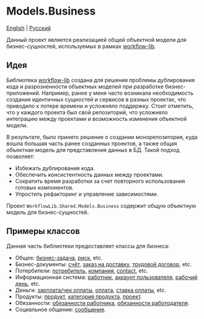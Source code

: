 # Models.Business

[English](README.md) | [Русский](README.ru.md)

Данный проект является реализацией общей объектной модели для бизнес-сущностей, используемых в рамках [workflow-lib](https://github.com/alexeysp11/workflow-lib).

## Идея

Библиотека [workflow-lib](https://github.com/alexeysp11/workflow-lib) создана для решения проблемы дублирования кода и разрозненности объектных моделей при разработке бизнес-приложений. Например, ранее у меня часто возникала необходимость создания идентичных сущностей и сервисов в разных проектах, что приводило к потере времени и усложняло поддержку. Стоит отметить, что у каждого проекта был свой репозиторий, что усложняло интеграцию между проектами и возможность изменения объектной модели.

В результате, было принято решение о создании монорепозитория, куда вошла большая часть ранее созданных проектов, а также общая объектная модель для представления данных в БД. Такой подход позволяет:
- Избежать дублирования кода.
- Обеспечить консистентность данных между проектами.
- Сократить время разработки за счет повторного использования готовых компонентов.
- Упростить рефакторинг и управление зависимостями.

Проект `WorkflowLib.Shared.Models.Business` содержит общую объектную модель для бизнес-сущностей.

## Примеры классов

Данная часть библиотеки предоставляет классы для бизнеса:
- Общее: [бизнес-задача](BusinessTask.cs), [риск](Risk.cs), etc.
- Бизнес-документы: [счёт](BusinessDocuments/Bill.cs), [заказ на доставку](BusinessDocuments/DeliveryOrder.cs), [трудовой договор](BusinessDocuments/EmploymentContract.cs), etc.
- Потербители: [потребитель](Customers/Customer.cs), [компания](Customers/Company.cs), [contact](Customers/Contact.cs), etc.
- Информационная система: [работник](InformationSystem/Employee.cs), [аккаунт пользователя](InformationSystem/UserAccount.cs), [рабочий день](InformationSystem/WorkingDay.cs), etc.
- Деньги: [зарплата/чек оплаты](Monetary/Paycheck.cs), [оплата](Monetary/Payment.cs), [ставка оплаты](Monetary/PayRate.cs), etc.
- Продукты: [продукт](Products/Product.cs), [категория продукта](Products/ProductCategory.cs), [проект](Products/Project.cs).
- Обязанности: [обязанности работника](Responsibilities/EmployeeResponsibility.cs), [обязанности работодателя](Responsibilities/EmployerResponsibility.cs).
- Социальное общение: [сообщение](SocialCommunication/MessageWF.cs).
